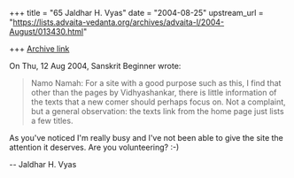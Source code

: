 +++
title = "65 Jaldhar H. Vyas"
date = "2004-08-25"
upstream_url = "https://lists.advaita-vedanta.org/archives/advaita-l/2004-August/013430.html"

+++
[Archive link](https://lists.advaita-vedanta.org/archives/advaita-l/2004-August/013430.html)

On Thu, 12 Aug 2004, Sanskrit Beginner wrote:

> Namo Namah:
>  For a site with a good purpose such as this, I find that
> other than the pages by Vidhyashankar, there is little
> information of the texts that a new comer should perhaps focus
> on.
>  Not a complaint, but a general observation: the texts link
> from the home page just lists a few titles.

As you've noticed I'm really busy and I've not been able to give the site
the attention it deserves.  Are you volunteering? :-)

-- 
Jaldhar H. Vyas <jaldhar at braincells.com>

